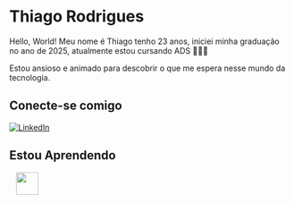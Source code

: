 # Thiago Rodrigues

Hello, World! Meu nome é Thiago tenho 23 anos, iniciei minha graduação no ano de 2025, atualmente estou cursando ADS 👨🏽‍💻

Estou ansioso e animado para descobrir o que me espera nesse mundo da tecnologia.
        
## Conecte-se comigo
[![LinkedIn](https://img.shields.io/badge/LinkedIn-0077B5?style=for-the-badge&logo=linkedin&logoColor=white)]([https://www.linkedin.com/in/paulo-pinheiro-12b7581a5?utm_source=share&utm_campaign=share_via&utm_content=profile&utm_medium=android_app](https://www.linkedin.com/in/thiago-rodrigues-657703352/))
## Estou Aprendendo
   <img loading="lazy" src="https://cdn.jsdelivr.net/gh/devicons/devicon/icons/python/python-original.svg" width="40" height="40"/>

